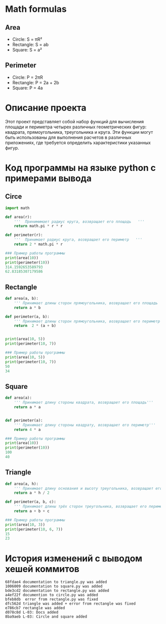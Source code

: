 # Math formulas
## Area
- Circle: S = πR²
- Rectangle: S = ab
- Square: S = a²

## Perimeter
- Circle: P = 2πR
- Rectangle: P = 2a + 2b
- Square: P = 4a

# Описание проекта
Этот проект представляет собой набор функций для вычисления площади и периметра четырех различных геометрических фигур: квадрата, прямоугольника, треугольника и круга. Эти функции могут быть использованы для выполнения расчетов в различных приложениях, где требуется определить характеристики указанных фигур.

# Код программы на языке python с примерами вывода

## Circe
~~~python
import math

def area(r):
    '''  Принимимает радиус круга, возвращает его площадь   '''
    return math.pi * r * r

def perimeter(r):
    '''  Принимает радиус круга, возвращает его периметр   '''
    return 2 * math.pi * r

### Пример работы программы
print(area(10))
print(perimeter(10))
314.1592653589793
62.83185307179586
~~~

## Rectangle
~~~python
def area(a, b):
    ''' Принимает длины сторон прямоугольника, возвращает его площадь '''
    return a * b

def perimeter(a, b):
    ''' Принимает длины сторон прямоугольника, возвращает его периметр '''
    return  2 * (a + b)


print(area(10, 5))
print(perimeter(10, 7))

### Пример работы программы
print(area(10, 5))
print(perimeter(10, 7))
50
34
~~~

## Square
~~~python
def area(a):
    ''' Принимает длину стороны квадрата, возвращает его площадь'''
    return a * a


def perimeter(a):
    ''' Принимает длину стороны квадрату, возвращает его периметр'''
    return 4 * a

### Пример работы программы
print(area(10))
print(perimeter(10))
100
40
~~~

## Triangle
~~~python
def area(a, h):
    ''' Принимает длину основания и высоту треугольника, возвращает его площадь'''
    return a * h / 2

def perimeter(a, b, c):
    ''' Принимает длины трёх сторон треугольника, возвращает его периметр'''
    return a + b + c

### Пример работы программы
print(area(10, 3))
print(perimeter(10, 6, 7))
15
23
~~~

# История изменений с выводом хешей коммитов
~~~
68fdae4 documentation to triangle.py was added
1006009 documentation to square.py was added
bde3cd2 documentation to rectangle.py was added
a4ef22f documention to circle.py was added
bfeb8db  error from rectangle.py was fixed
dfc562d triangle was added + error from rectangle was fixed
e786cb7 rectangle was added
d078c8d L-03: Docs added
8ba9aeb L-03: Circle and square added
~~~
